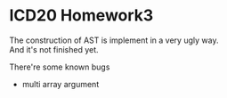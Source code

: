 # ICD20 Homework3  

The construction of AST is implement in a very ugly way.  
And it's not finished yet.

There're some known bugs
- multi array argument
